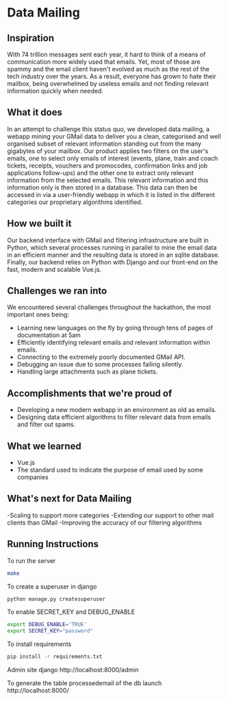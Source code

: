 # Data Mailing

## Inspiration
With 74 trillion messages sent each year, it hard to think of a means of communication more widely used that emails. Yet, most of those are spammy and the email client haven't evolved as much as the rest of the tech industry over the years. As a result, everyone has grown to hate their mailbox, being overwhelmed by useless emails and not finding relevant information quickly when needed.

## What it does
In an attempt to challenge this status quo, we developed data mailing, a webapp mining your GMail data to deliver you a clean, categorised and well organised subset of relevant information standing out from the many gigabytes of your mailbox. Our product applies two filters on the user's emails, one to select only emails of interest (events, plane, train and coach tickets, receipts, vouchers and promocodes, confirmation links and job applications follow-ups) and the other one to extract only relevant information from the selected emails. This relevant information and this information only is then stored in a database. This data can then be accessed in via a user-friendly webapp in which it is listed in the different categories our proprietary algorithms identified.

## How we built it
Our backend interface with GMail and filtering infrastructure are built in Python, which several processes running in parallel to mine the email data in an efficient manner and the resulting data is stored in an sqlite database. Finally, our backend relies on Python with Django and our front-end on the fast, modern and scalable Vue.js.

## Challenges we ran into
We encountered several challenges throughout the hackathon, the most important ones being:
- Learning new languages on the fly by going through tens of pages of documentation at 5am
- Efficiently identifying relevant emails and relevant information within emails.
- Connecting to the extremely poorly documented GMail API.
- Debugging an issue due to some processes failing silently.
- Handling large attachments such as plane tickets.

## Accomplishments that we're proud of
- Developing a new modern webapp in an environment as old as emails.
- Designing data efficient algorithms to filter relevant data from emails and filter out spams.

## What we learned
- Vue.js
- The standard used to indicate the purpose of email used by some companies

## What's next for Data Mailing
-Scaling to support more categories
-Extending our support to other mail clients than GMail
-Improving the accuracy of our filtering algorithms

## Running Instructions
To run the server

```bash
make
```

To create a superuser in django

```bash
python manage.py createsuperuser
```

To enable SECRET_KEY and DEBUG_ENABLE

```bash
export DEBUG_ENABLE='TRUE'
export SECRET_KEY="password"
```

To install requirements

```bash
pip install -r requirements.txt
```

Admin site django http://localhost:8000/admin

To generate the table processedemail of the db launch http://localhost:8000/
